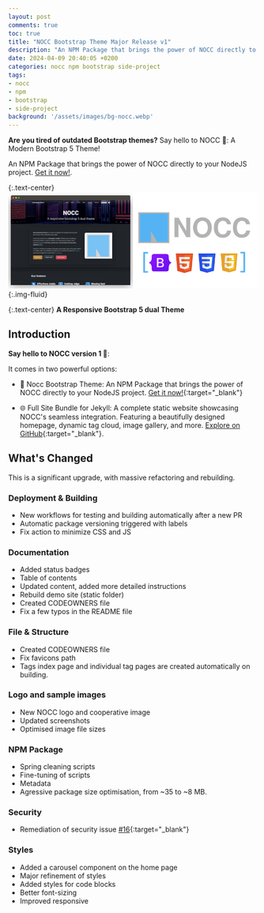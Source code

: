 ```yaml
---
layout: post
comments: true
toc: true
title: "NOCC Bootstrap Theme Major Release v1"
description: "An NPM Package that brings the power of NOCC directly to your NodeJS project"
date: 2024-04-09 20:40:05 +0200
categories: nocc npm bootstrap side-project
tags:
- nocc
- npm
- bootstrap
- side-project
background: '/assets/images/bg-nocc.webp'
---
```


**Are you tired of outdated Bootstrap themes?** Say hello to NOCC 🎉: A Modern Bootstrap 5 Theme!

An NPM Package that brings the power of NOCC directly to your NodeJS project. [Get it now!](https://www.npmjs.com/package/nocc-bootstrap-theme).

{:.text-center}
![NOCC Thene](/assets/images/nocc-theme-showroom.png){:.img-fluid}

{:.text-center}
**A Responsive Bootstrap 5 dual Theme**

## Introduction

**Say hello to NOCC version 1 🎉**:

It comes in two powerful options:

- 🌟 Nocc Bootstrap Theme: An NPM Package that brings the power of NOCC directly to your NodeJS project. [Get it now!](https://www.npmjs.com/package/nocc-bootstrap-theme){:target="_blank"}

- 🌐 Full Site Bundle for Jekyll: A complete static website showcasing NOCC's seamless integration. Featuring a beautifully designed homepage, dynamic tag cloud, image gallery, and more. [Explore on GitHub](https://github.com/carlesloriente/bootstrap-theme-jekyll){:target="_blank"}.

## What's Changed

This is a significant upgrade, with massive refactoring and rebuilding.

### Deployment & Building

- New workflows for testing and building automatically after a new PR
- Automatic package versioning triggered with labels
- Fix action to minimize CSS and JS

### Documentation

- Added status badges
- Table of contents
- Updated content, added more detailed instructions
- Rebuild demo site (static folder)
- Created CODEOWNERS file
- Fix a few typos in the README file

### File & Structure

- Created CODEOWNERS file
- Fix favicons path
- Tags index page and individual tag pages are created automatically on building.

### Logo and sample images

- New NOCC logo and cooperative image
- Updated screenshots
- Optimised image file sizes

### NPM Package

- Spring cleaning scripts
- Fine-tuning of scripts
- Metadata
- Agressive package size optimisation, from ~35 to ~8 MB.

### Security

- Remediation of security issue [#16](https://github.com/carlesloriente/nocc-bootstrap-theme/issues/16){:target="_blank"}

### Styles

- Added a carousel component on the home page
- Major refinement of styles
- Added styles for code blocks
- Better font-sizing
- Improved responsive
